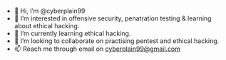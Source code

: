 - 👋 Hi, I’m @cyberplain99
- 👀 I’m interested in offensive security, penatration testing & learning about ethical hacking. 
- 🌱 I’m currently learning ethical hacking. 
- 💞️ I’m looking to collaborate on practising pentest and ethical hacking. 
- 📫 Reach me through email on cyberplain99@gmail.com

<!---
cyberplain99/cyberplain99 is a ✨ special ✨ repository because its `README.md` (this file) appears on your GitHub profile.
You can click the Preview link to take a look at your changes.
--->
